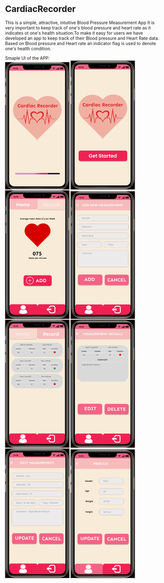 # CardiacRecorder
This is a simple, attractive, intuitive Blood Pressure Measurement App
It is very important to keep track of one's blood pressure and heart rate 
as it indicates ot one's health situation.To make it easy for users we have 
developed an app to keep track of their Blood pressure and Heart Rate data.
Based on Blood pressure and Heart rate an indicator flag is used to denote 
one's health condition.

Smaple UI of the APP:<br>
<img src = "images/1.PNG" alt = "SLASH" title = "SLASH" width = "210" >
<img src = "images/2.PNG" alt = "GET STARTED" title = "GET STARTED" width = "210" >
<img src = "images/3.PNG" alt = "HOME" title = "HOME" width = "210" >
<img src = "images/4.PNG" alt = "ADD" title = "ADD" width = "210" >
<img src = "images/5.PNG" alt = "RECORD" title = "RECORD" width = "210" >
<img src = "images/6.PNG" alt = "DETAILS" title = "DETAILS" width = "210" >
<img src = "images/7.PNG" alt = "EDIT" title = "EDIT" width = "210" >
<img src = "images/8.PNG" alt = "PROFILE" title = "PROFILE" width = "210" >
